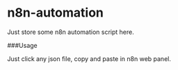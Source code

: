 # n8n-automation

Just store some n8n automation script here.

###Usage

Just click any json file, copy and paste in n8n web panel.
